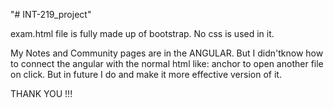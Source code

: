 "# INT-219_project"

exam.html file is fully made up of bootstrap. No css is used in it.

My Notes and Community pages are in the ANGULAR. But I didn'tknow how to connect the angular with the normal html like: anchor to open another file on click. But in future I do and make it more effective version of it.

THANK YOU !!! 
